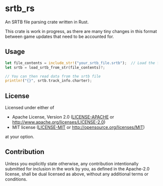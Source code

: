 # srtb_rs
An SRTB file parsing crate written in Rust.

This crate is work in progress, as there are many tiny changes in this format between game updates that need to be accounted for.

## Usage

```rust
let file_contents = include_str!("your_srtb_file.srtb");  // Load the file by whatever means
let srtb = load_srtb_from_str(file_contents)?;

// You can then read data from the srtb file
println!("{}", srtb.track_info.charter);
```

## License

Licensed under either of

 * Apache License, Version 2.0
   ([LICENSE-APACHE](LICENSE-APACHE) or http://www.apache.org/licenses/LICENSE-2.0)
 * MIT license
   ([LICENSE-MIT](LICENSE-MIT) or http://opensource.org/licenses/MIT)

at your option.

## Contribution

Unless you explicitly state otherwise, any contribution intentionally submitted
for inclusion in the work by you, as defined in the Apache-2.0 license, shall be
dual licensed as above, without any additional terms or conditions.
